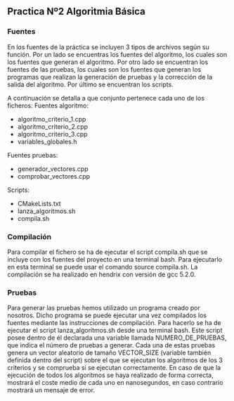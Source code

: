 ## Practica Nº2 Algoritmia Básica

### Fuentes
En los fuentes de la práctica se incluyen 3 tipos de archivos según su función.
Por un lado se encuentras los fuentes del algoritmo, los cuales son los fuentes
que generan el algoritmo. Por otro lado se encuentran los fuentes de las pruebas,
los cuales son los fuentes que generan los programas que realizan la generación
de pruebas y la corrección de la salida del algoritmo. Por último se encuentran
los scripts.

A continuación se detalla a que conjunto pertenece cada uno de los ficheros:
Fuentes algoritmo:
- algoritmo_criterio_1.cpp
- algoritmo_criterio_2.cpp
- algoritmo_criterio_3.cpp
- variables_globales.h

Fuentes pruebas:
- generador_vectores.cpp
- comprobar_vectores.cpp

Scripts:
- CMakeLists.txt
- lanza_algoritmos.sh
- compila.sh


### Compilación
Para compilar el fichero se ha de ejecutar el script compila.sh que se
incluye con los fuentes del proyecto en una terminal bash.
Para ejecutarlo en esta terminal se puede usar el comando source compila.sh.
La compilación se ha realizado en hendrix con versión de gcc 5.2.0.


### Pruebas
Para generar las pruebas hemos utilizado un programa creado por nosotros. Dicho
programa se puede ejecutar una vez compilados los fuentes mediante las instrucciones
de compilación. Para hacerlo se ha de ejecutar el script lanza_algoritmos.sh desde
una terminal bash. Este script posee dentro de él declarada una variable llamada
NUMERO_DE_PRUEBAS, que indica el número de pruebas a generar. Cada una de estas
pruebas genera un vector aleatorio de tamaño VECTOR_SIZE (variable también definida
dentro del script) sobre el que se ejecutan los algoritmos de los
3 criterios y se comprueba si se ejecutan correctamente.
En caso de que la ejecución de todos los algoritmos se haya realizado de forma
correcta, mostrará el coste medio de cada uno en nanosegundos, en caso contrario
mostrará un mensaje de error.